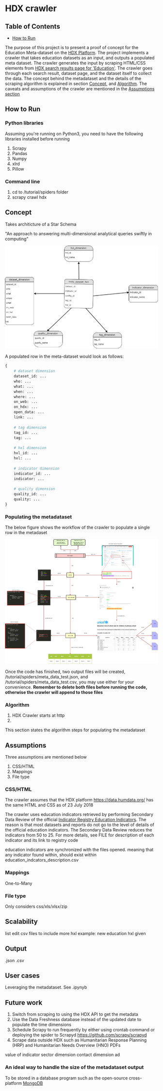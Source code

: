 # HDX crawler

## Table of Contents
* [How to Run](#how-to-run)

The purpose of this project is to present a proof of concept for the Education Meta-dataset on the [HDX Platform](https://data.humdata.org/). The project implements a crawler that takes education datasets as an input, and outputs a populated meta dataset. The crawler generates the input by scraping HTML/CSS elements from [HDX search results page for 'Education'](https://data.humdata.org/search?q=education). The crawler goes through each search result, dataset page, and the dataset itself to collect the data. The concept behind the metadataset and the details of the scraping algorithm is explained in section [Concept](#concept), and [Algorithm](#algorithm). The caveats and assumptions of the crawler are mentioned in the [Assumptions section](#assumptions)

## How to Run
### Python libraries

Assuming you're running on Python3, you need to have the following libraries installed before running
1. Scrapy
2. Pandas
3. Numpy
4. xlrd
5. Pillow

### Command line
1. cd to /tutorial/spiders folder
2. scrapy crawl hdx

## Concept

Takes architicture of a Star Schema

"An approach to answering multi-dimensional analytical queries swiftly in computing"

![metadataset diagram](images/metadataset_diagram.jpg)

A populated row in the meta-dataset would look as follows:

```Python
{
    # dataset dimension
    dataset_id: ...
    who: ...
    what: ...
    when: ...
    where: ...
    on_web: ...
    on_hdx: ...
    open_data: ...
    link: ...

    # tag dimension
    tag_id: ...
    tag: ...

    # hxl dimension
    hxl_id: ...
    hxl: ...

    # indicator dimension
    indicator_id: ...
    indicator: ...

    # quality dimension
    quality_id: ...
    quality: ...
}
```

### Populating the metadataset

The below figure shows the workflow of the crawler to populate a single row in the metadaset

![Crawler diagram](images/crawler_diagram.jpg)

Once the code has finished, two output files will be created, /tutorial/spiders/meta_data_test.json, and /tutorial/spiders/meta_data_test.csv, you may use either for your convenience. **Remember to delete both files before running the code, otherwise the crawler will append to those files**


### Algorithm

1. HDX Crawler starts at http
2. 

This section states the algorithm steps for populating the metadataset

## Assumptions

Three assumptions are mentioned below
1. CSS/HTML
2. Mappings
3. File type

### CSS/HTML

The crawler assumes that the HDX platform https://data.humdata.org/ has the same HTML and CSS as of 23 July 2018 

The crawler uses education indicators retrieved by performing Secondary Data Review of the official [Indicator Registry Education Indicators](https://ir.hpc.tools/en/applications/ir/indicators/global-clusters/3). The reason is that most datasets and reports do not go to the level of details of the official education indicators. The Secondary Data Review reduces the indicators from 50 to 25. For more details, see FILE for description of each indicator and its link to registry code

education indicators are synchronized with the files opened. meaning that any indicator found within, should exist within education_indcators_description.csv

### Mappings
One-to-Many

### File type
Only considers css/xls/xlsx/zip

## Scalability

list
edit csv files to include more hxl
example: new education hxl given

## Output

.json
.csv

## User cases

Leveraging the metadataset. See .ipynyb

## Future work

1. Switch from scraping to using the HDX API to get the metadata
2. Use the Data Freshness database instead of the updated date to populate the time dimensions
3. Schedule Scrapy to run frequently by either using crontab command or deploying the spider to Scrapyd https://github.com/scrapy/scrapyd
4. Scrape data outside HDX such as Humanitarian Response Planning (HRP) and Humanitarian Needs Overview (HNO) PDFs

value of indicator
sector dimension
contact dimension
ad


### An ideal way to handle the size of the metadataset output

To be stored in a database program such as the open-source cross-platform [MongoDB](https://www.mongodb.com/)
 

